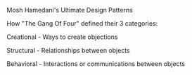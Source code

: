 Mosh Hamedani's Ultimate Design Patterns 


How "The Gang Of Four" defined their 3 categories:

Creational - Ways to create objections

Structural - Relationships between objects

Behavioral - Interactions or communications between objects


